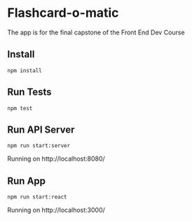 # Flashcard-o-matic

The app is for the final capstone of the Front End Dev Course

## Install

`npm install`

## Run Tests

`npm test`

## Run API Server

`npm run start:server`

Running on http://localhost:8080/

## Run App

`npm run start:react`

Running on http://localhost:3000/
